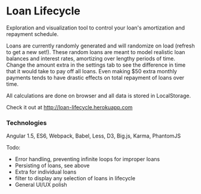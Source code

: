 # Loan Lifecycle

Exploration and visualization tool to control your loan's amortization and repayment schedule.

Loans are currently randomly generated and will randomize on load (refresh to get a new set!). These random loans are meant to model realistic loan balances and interest rates, amortizing over lengthy periods of time. Change the amount extra in the settings tab to see the difference in time that it would take to pay off all loans. Even making $50 extra monthly payments tends to have drastic effects on total repayment of loans over time.

All calculations are done on browser and all data is stored in LocalStorage.

Check it out at http://loan-lifecycle.herokuapp.com

### Technologies
Angular 1.5, ES6, Webpack, Babel, Less, D3, Big.js, Karma, PhantomJS

Todo:
  * Error handling, preventing infinite loops for improper loans
  * Persisting of loans, see above
  * Extra for individual loans
  * filter to display any selection of loans in lifecycle
  * General UI/UX polish

